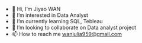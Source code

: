 - 👋 Hi, I’m Jiyao WAN
- 👀 I’m interested in Data Analyst
- 🌱 I’m currently learning SQL, Tebleau
- 💞️ I’m looking to collaborate on Data analyst project
- 📫 How to reach me wanjulia959@gmail.com

<!---
JW959/JW959 is a ✨ special ✨ repository because its `README.md` (this file) appears on your GitHub profile.
You can click the Preview link to take a look at your changes.
--->
